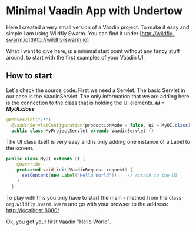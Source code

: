 # Minimal Vaadin App with Undertow

Here I created a very small version of a Vaadin project.
To make it easy and simple I am using Wildfly Swarm.
You can find it under [http://wildfly-swarm.io](http://wildfly-swarm.io)

What I want to give here, is a minimal start point 
without any fancy stuff around, to start with the 
first examples of your Vaadin UI.


## How to start
Let´s check the source code. First we need a Servlet. The basic Servlet in 
our case is the VaadinServlet. The only information that we are adding 
here is the connection to the class that is holding the UI elements.
***ui = MyUI.class***

```java
@WebServlet("/*")
  @VaadinServletConfiguration(productionMode = false, ui = MyUI.class)
  public class MyProjectServlet extends VaadinServlet {}
```

The UI class itself is very easy and is only adding one instance of a Label to the 
screen. 

```java
public class MyUI extends UI {
    @Override
    protected void init(VaadinRequest request) {
      setContent(new Label("Hello World"));   // Attach to the UI
    }
  }
```

To play with this you only have to start the main - method from the class  ```org.wildfly.swarm.Swarm``` and 
go with your browser to the address: [http://localhost:8080/](http://localhost:8080/)

Ok, you got your first Vaadin "Hello World".


